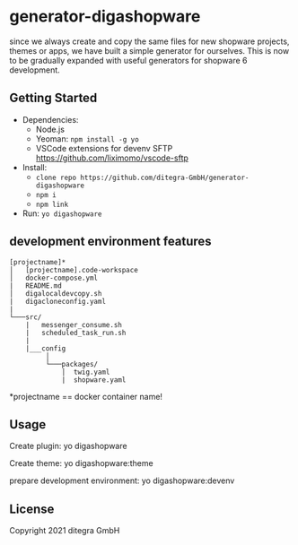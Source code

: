 # generator-digashopware
since we always create and copy the same files for new shopware projects, themes or apps, we have built a simple generator for ourselves. This is now to be gradually expanded with useful generators for shopware 6 development.

## Getting Started

- Dependencies:
  - Node.js
  - Yeoman: `npm install -g yo`
  - VSCode extensions for devenv SFTP https://github.com/liximomo/vscode-sftp
- Install: 
    - `clone repo https://github.com/ditegra-GmbH/generator-digashopware`
    - `npm i`
    - `npm link`
- Run: `yo digashopware`

## development environment features

```
[projectname]*
│   [projectname].code-workspace
│   docker-compose.yml
|   README.md
│   digalocaldevcopy.sh
|   digacloneconfig.yaml
|
└───src/    
    |   messenger_consume.sh
    |   scheduled_task_run.sh
    |    
    |___config
         │
         └───packages/
             │  twig.yaml
             |  shopware.yaml
```

*projectname == docker container name!


## Usage
Create plugin: 
    yo digashopware

Create theme:
    yo digashopware:theme

prepare development environment:
    yo digashopware:devenv

## License
Copyright 2021 ditegra GmbH